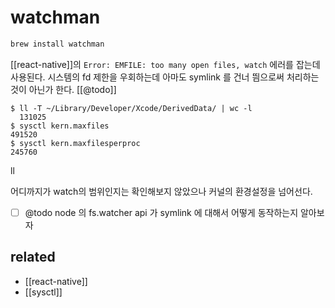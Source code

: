 # watchman

```sh
brew install watchman
```
[[react-native]]의 `Error: EMFILE: too many open files, watch` 에러를 잡는데 사용된다.
시스템의 fd 제한을 우회하는데 아마도 symlink 를 건너 띔으로써 처리하는 것이 아닌가 한다. [[@todo]]

```
$ ll -T ~/Library/Developer/Xcode/DerivedData/ | wc -l
  131025
$ sysctl kern.maxfiles
491520
$ sysctl kern.maxfilesperproc
245760
```
ll

어디까지가 watch의 범위인지는 확인해보지 않았으나 커널의 환경설정을 넘어선다.
- [ ] @todo node 의 fs.watcher api 가 symlink 에 대해서 어떻게 동작하는지 알아보자

## related
- [[react-native]]
- [[sysctl]]
